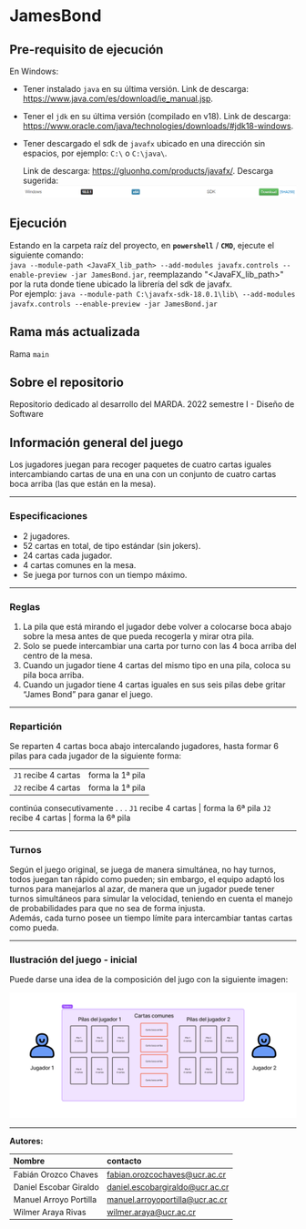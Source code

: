 # JamesBond

## Pre-requisito de ejecución

En Windows:

- Tener instalado `java` en su última versión. Link de descarga: <https://www.java.com/es/download/ie_manual.jsp>.
- Tener el `jdk` en su última versión (compilado en v18). Link de descarga: <https://www.oracle.com/java/technologies/downloads/#jdk18-windows>.
- Tener descargado el sdk de `javafx` ubicado en una dirección sin espacios, por ejemplo: `C:\` o `C:\java\`.

  Link de descarga: <https://gluonhq.com/products/javafx/>. Descarga sugerida: ![javafx](design\img\javafx.png)

## Ejecución

Estando en la carpeta raíz del proyecto, en **`powershell`** / **`CMD`**, ejecute el siguiente comando:  
`java --module-path <JavaFX_lib_path> --add-modules javafx.controls --enable-preview -jar JamesBond.jar`, reemplazando "<JavaFX_lib_path>" por la ruta donde tiene ubicado la librería del sdk de javafx.  
Por ejemplo:  `java --module-path C:\javafx-sdk-18.0.1\lib\ --add-modules javafx.controls --enable-preview -jar JamesBond.jar`

## Rama más actualizada

Rama `main`

## Sobre el repositorio

Repositorio dedicado al desarrollo del MARDA. 2022 semestre I - Diseño de Software

## Información general del juego

Los jugadores juegan para recoger paquetes de cuatro cartas iguales intercambiando cartas de una en una con un conjunto de cuatro cartas boca arriba (las que están en la mesa).

---

### Especificaciones

- 2 jugadores.
- 52 cartas en total, de tipo estándar (sin jokers).  
- 24 cartas cada jugador.
- 4 cartas comunes en la mesa.
- Se juega por turnos con un tiempo máximo.

---

### Reglas

1. La pila que está mirando el jugador debe volver a colocarse boca abajo sobre la mesa antes de que pueda recogerla y mirar otra pila.
2. Solo se puede intercambiar una carta por turno con las 4 boca arriba del centro de la mesa.
3. Cuando un jugador tiene 4 cartas del mismo tipo en una pila, coloca su pila boca arriba.
4. Cuando un jugador tiene 4 cartas iguales en sus seis pilas debe gritar “James Bond” para ganar el juego.

---

### Repartición

Se reparten 4 cartas boca abajo intercalando jugadores, hasta formar 6 pilas para cada jugador de la siguiente forma:  

|      |      |
| :--- | :--- |
`J1` recibe 4 cartas | forma la 1ª pila
`J2` recibe 4 cartas | forma la 1ª pila
continúa consecutivamente . . .
`J1` recibe 4 cartas | forma la 6ª pila
`J2` recibe 4 cartas | forma la 6ª pila

---

### Turnos

Según el juego original, se juega de manera simultánea, no hay turnos, todos juegan tan rápido como pueden; sin embargo, el equipo adaptó los turnos para manejarlos al azar, de manera que un jugador puede tener turnos simultáneos para simular la velocidad, teniendo en cuenta el manejo de probabilidades para que no sea de forma injusta.  
Además, cada turno posee un tiempo límite para intercambiar tantas  cartas como pueda.

---

### Ilustración del juego - inicial

Puede darse una idea de la composición del jugo con la siguiente imagen:

![Dibujo](./design/img/gameView-init.jpg)

---

**Autores:**

| Nombre                      | contacto                        |
| :---                        | :---                            |
| Fabián Orozco Chaves        | fabian.orozcochaves@ucr.ac.cr   |
| Daniel Escobar Giraldo      | daniel.escobargiraldo@ucr.ac.cr |
| Manuel Arroyo Portilla      | manuel.arroyoportilla@ucr.ac.cr |
| Wilmer Araya Rivas          | wilmer.araya@ucr.ac.cr          |
